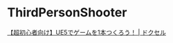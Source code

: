 # ThirdPersonShooter

[【超初心者向け】UE5でゲームを1本つくろう！ | ドクセル](https://www.docswell.com/s/suramaru517/5879QK-ue5-for-beginners)
